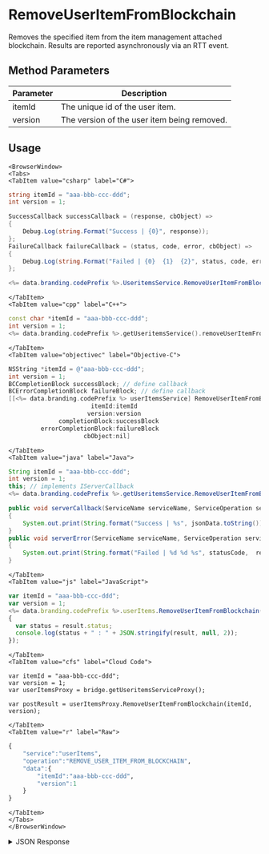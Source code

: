 # RemoveUserItemFromBlockchain
Removes the specified item from the item management attached blockchain. Results are reported asynchronously via an RTT event.

<PartialServop service_name="userItems" operation_name="REMOVE_USER_ITEM_FROM_BLOCKCHAIN" />

## Method Parameters
Parameter | Description
--------- | -----------
itemId | The unique id of the user item.
version | The version of the user item being removed.

## Usage

```mdx-code-block
<BrowserWindow>
<Tabs>
<TabItem value="csharp" label="C#">
```

```csharp
string itemId = "aaa-bbb-ccc-ddd";
int version = 1;

SuccessCallback successCallback = (response, cbObject) =>
{
    Debug.Log(string.Format("Success | {0}", response));
};
FailureCallback failureCallback = (status, code, error, cbObject) =>
{
    Debug.Log(string.Format("Failed | {0}  {1}  {2}", status, code, error));
};

<%= data.branding.codePrefix %>.UseritemsService.RemoveUserItemFromBlockchain(itemId, version, successCallback, failureCallback);
```

```mdx-code-block
</TabItem>
<TabItem value="cpp" label="C++">
```

```cpp
const char *itemId = "aaa-bbb-ccc-ddd";
int version = 1;
<%= data.branding.codePrefix %>.getUseritemsService().removeUserItemFromBlockchain(itemId, version, this);
```

```mdx-code-block
</TabItem>
<TabItem value="objectivec" label="Objective-C">
```

```objectivec
NSString *itemId = @"aaa-bbb-ccc-ddd";
int version = 1;
BCCompletionBlock successBlock; // define callback
BCErrorCompletionBlock failureBlock; // define callback
[[<%= data.branding.codePrefix %> userItemsService] RemoveUserItemFromBlockchain:
                       itemId:itemId
                      version:version
              completionBlock:successBlock
         errorCompletionBlock:failureBlock
                     cbObject:nil]
```

```mdx-code-block
</TabItem>
<TabItem value="java" label="Java">
```

```java
String itemId = "aaa-bbb-ccc-ddd";
int version = 1;
this; // implements IServerCallback
<%= data.branding.codePrefix %>.getUseritemsService.RemoveUserItemFromBlockchain(itemId, version, this);

public void serverCallback(ServiceName serviceName, ServiceOperation serviceOperation, JSONObject jsonData)
{
    System.out.print(String.format("Success | %s", jsonData.toString()));
}
public void serverError(ServiceName serviceName, ServiceOperation serviceOperation, int statusCode, int reasonCode, String jsonError)
{
    System.out.print(String.format("Failed | %d %d %s", statusCode,  reasonCode, jsonError.toString()));
}

```

```mdx-code-block
</TabItem>
<TabItem value="js" label="JavaScript">
```

```javascript
var itemId = "aaa-bbb-ccc-ddd";
var version = 1;
<%= data.branding.codePrefix %>.userItems.RemoveUserItemFromBlockchain(itemId, version, result =>
{
  var status = result.status;
  console.log(status + " : " + JSON.stringify(result, null, 2));
});
```

```mdx-code-block
</TabItem>
<TabItem value="cfs" label="Cloud Code">
```

```cfscript
var itemId = "aaa-bbb-ccc-ddd";
var version = 1;
var userItemsProxy = bridge.getUseritemsServiceProxy();

var postResult = userItemsProxy.RemoveUserItemFromBlockchain(itemId, version);
```

```mdx-code-block
</TabItem>
<TabItem value="r" label="Raw">
```

```r
{
    "service":"userItems",
    "operation":"REMOVE_USER_ITEM_FROM_BLOCKCHAIN",
    "data":{
        "itemId":"aaa-bbb-ccc-ddd",
        "version":1
    }
}
```

```mdx-code-block
</TabItem>
</Tabs>
</BrowserWindow>
```
<details>
<summary>JSON Response</summary>

```json
{
  "status" : 200,
  "data" : null
}
```

</details>

